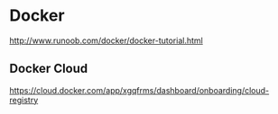 # Docker  



http://www.runoob.com/docker/docker-tutorial.html


## Docker Cloud

https://cloud.docker.com/app/xgqfrms/dashboard/onboarding/cloud-registry













